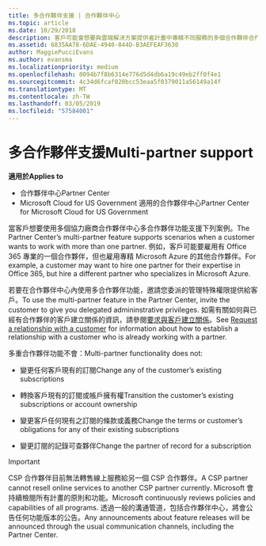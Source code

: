 ```yaml
---
title: 多合作夥伴支援 | 合作夥伴中心
ms.topic: article
ms.date: 10/29/2018
description: 客戶可能會想要與雲端解決方案提供者計畫中專精不同服務的多個合作夥伴合作。
ms.assetid: 6835AA78-6DAE-4940-844D-B3AEFEAF3630
author: MaggiePucciEvans
ms.author: evansma
ms.localizationpriority: medium
ms.openlocfilehash: 0094b7f8b6314e776d5d4db6a19c49eb2ff0f4e1
ms.sourcegitcommit: 4c34d6fcaf020bcc53eaa5f0379011a56149a14f
ms.translationtype: MT
ms.contentlocale: zh-TW
ms.lasthandoff: 03/05/2019
ms.locfileid: "57584001"
---
```

# <a name="multi-partner-support"></a><span data-ttu-id="84095-103">多合作夥伴支援</span><span class="sxs-lookup"><span data-stu-id="84095-103">Multi-partner support</span></span>

<span data-ttu-id="84095-104">**適用於**</span><span class="sxs-lookup"><span data-stu-id="84095-104">**Applies to**</span></span>

-  <span data-ttu-id="84095-105">合作夥伴中心</span><span class="sxs-lookup"><span data-stu-id="84095-105">Partner Center</span></span>
-  <span data-ttu-id="84095-106">Microsoft Cloud for US Government 適用的合作夥伴中心</span><span class="sxs-lookup"><span data-stu-id="84095-106">Partner Center for Microsoft Cloud for US Government</span></span>


<span data-ttu-id="84095-107">當客戶想要使用多個協力廠商合作夥伴中心多合作夥伴功能支援下列案例。</span><span class="sxs-lookup"><span data-stu-id="84095-107">The Partner Center’s multi-partner feature supports scenarios when a customer wants to work with more than one partner.</span></span> <span data-ttu-id="84095-108">例如，客戶可能要雇用有 Office 365 專業的一個合作夥伴，但也雇用專精 Microsoft Azure 的其他合作夥伴。</span><span class="sxs-lookup"><span data-stu-id="84095-108">For example, a customer may want to hire one partner for their expertise in Office 365, but hire a different partner who specializes in Microsoft Azure.</span></span>

<span data-ttu-id="84095-109">若要在合作夥伴中心內使用多合作夥伴功能，邀請您委派的管理特殊權限提供給客戶。</span><span class="sxs-lookup"><span data-stu-id="84095-109">To use the multi-partner feature in the Partner Center, invite the customer to give you delegated admininstrative privileges.</span></span> <span data-ttu-id="84095-110">如需有關如何與已經有合作夥伴的客戶建立關係的資訊，請參閱[要求與客戶建立關係](request-a-relationship-with-a-customer.md)。</span><span class="sxs-lookup"><span data-stu-id="84095-110">See [Request a relationship with a customer](request-a-relationship-with-a-customer.md) for information about how to establish a relationship with a customer who is already working with a partner.</span></span>

<span data-ttu-id="84095-111">多重合作夥伴功能不會：</span><span class="sxs-lookup"><span data-stu-id="84095-111">Multi-partner functionality does not:</span></span>

-   <span data-ttu-id="84095-112">變更任何客戶現有的訂閱</span><span class="sxs-lookup"><span data-stu-id="84095-112">Change any of the customer’s existing subscriptions</span></span>

-   <span data-ttu-id="84095-113">轉換客戶現有的訂閱或帳戶擁有權</span><span class="sxs-lookup"><span data-stu-id="84095-113">Transition the customer’s existing subscriptions or account ownership</span></span>

-   <span data-ttu-id="84095-114">變更客戶任何現有之訂閱的條款或義務</span><span class="sxs-lookup"><span data-stu-id="84095-114">Change the terms or customer’s obligations for any of their existing subscriptions</span></span>

-   <span data-ttu-id="84095-115">變更訂閱的記錄可查夥伴</span><span class="sxs-lookup"><span data-stu-id="84095-115">Change the partner of record for a subscription</span></span>

> [!IMPORTANT]  
> <span data-ttu-id="84095-116">CSP 合作夥伴目前無法轉售線上服務給另一個 CSP 合作夥伴。</span><span class="sxs-lookup"><span data-stu-id="84095-116">A CSP partner cannot resell online services to another CSP partner currently.</span></span> <span data-ttu-id="84095-117">Microsoft 會持續檢閱所有計畫的原則和功能。</span><span class="sxs-lookup"><span data-stu-id="84095-117">Microsoft continuously reviews policies and capabilities of all programs.</span></span> <span data-ttu-id="84095-118">透過一般的溝通管道，包括合作夥伴中心，將會公告任何功能版本的公告。</span><span class="sxs-lookup"><span data-stu-id="84095-118">Any announcements about feature releases will be announced through the usual communication channels, including the Partner Center.</span></span>  

 






